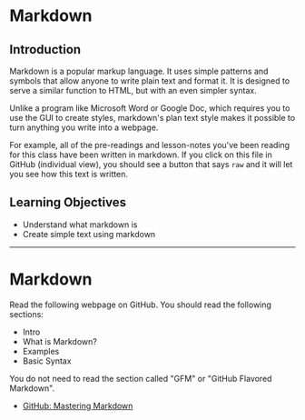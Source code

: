 # Markdown

## Introduction

Markdown is a popular markup language. It uses simple patterns and symbols that allow anyone to write plain text and format it. It is designed to serve a similar function to HTML, but with an even simpler syntax.

Unlike a program like Microsoft Word or Google Doc, which requires you to use the GUI to create styles, markdown's plan text style makes it possible to turn anything you write into a webpage.

For example, all of the pre-readings and lesson-notes you've been reading for this class have been written in markdown. If you click on this file in GitHub (individual view), you should see a button that says `raw` and it will let you see how this text is written.

## Learning Objectives

- Understand what markdown is
- Create simple text using markdown

<hr>

# Markdown

Read the following webpage on GitHub. You should read the following sections:

- Intro
- What is Markdown?
- Examples
- Basic Syntax

You do not need to read the section called "GFM" or "GitHub Flavored Markdown".

- [GitHub: Mastering Markdown](https://guides.github.com/features/mastering-markdown/#GitHub-flavored-markdown)
